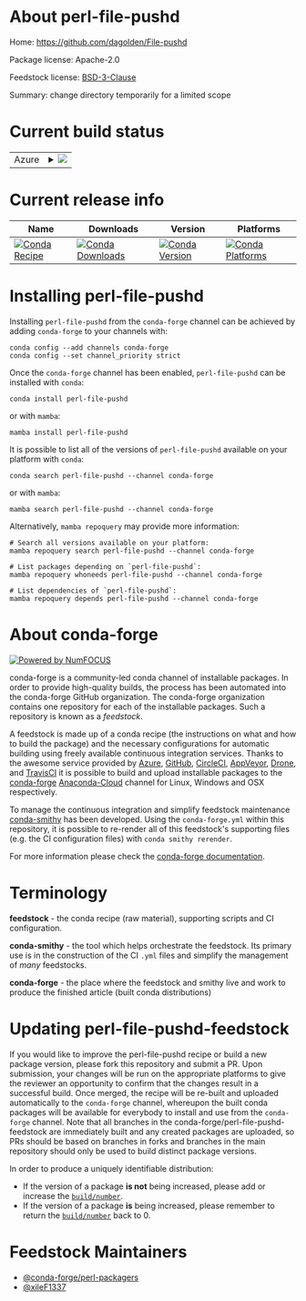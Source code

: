 About perl-file-pushd
=====================

Home: https://github.com/dagolden/File-pushd

Package license: Apache-2.0

Feedstock license: [BSD-3-Clause](https://github.com/conda-forge/perl-file-pushd-feedstock/blob/main/LICENSE.txt)

Summary: change directory temporarily for a limited scope

Current build status
====================


<table>
    
  <tr>
    <td>Azure</td>
    <td>
      <details>
        <summary>
          <a href="https://dev.azure.com/conda-forge/feedstock-builds/_build/latest?definitionId=18509&branchName=main">
            <img src="https://dev.azure.com/conda-forge/feedstock-builds/_apis/build/status/perl-file-pushd-feedstock?branchName=main">
          </a>
        </summary>
        <table>
          <thead><tr><th>Variant</th><th>Status</th></tr></thead>
          <tbody><tr>
              <td>linux_64</td>
              <td>
                <a href="https://dev.azure.com/conda-forge/feedstock-builds/_build/latest?definitionId=18509&branchName=main">
                  <img src="https://dev.azure.com/conda-forge/feedstock-builds/_apis/build/status/perl-file-pushd-feedstock?branchName=main&jobName=linux&configuration=linux%20linux_64_" alt="variant">
                </a>
              </td>
            </tr><tr>
              <td>osx_64</td>
              <td>
                <a href="https://dev.azure.com/conda-forge/feedstock-builds/_build/latest?definitionId=18509&branchName=main">
                  <img src="https://dev.azure.com/conda-forge/feedstock-builds/_apis/build/status/perl-file-pushd-feedstock?branchName=main&jobName=osx&configuration=osx%20osx_64_" alt="variant">
                </a>
              </td>
            </tr>
          </tbody>
        </table>
      </details>
    </td>
  </tr>
</table>

Current release info
====================

| Name | Downloads | Version | Platforms |
| --- | --- | --- | --- |
| [![Conda Recipe](https://img.shields.io/badge/recipe-perl--file--pushd-green.svg)](https://anaconda.org/conda-forge/perl-file-pushd) | [![Conda Downloads](https://img.shields.io/conda/dn/conda-forge/perl-file-pushd.svg)](https://anaconda.org/conda-forge/perl-file-pushd) | [![Conda Version](https://img.shields.io/conda/vn/conda-forge/perl-file-pushd.svg)](https://anaconda.org/conda-forge/perl-file-pushd) | [![Conda Platforms](https://img.shields.io/conda/pn/conda-forge/perl-file-pushd.svg)](https://anaconda.org/conda-forge/perl-file-pushd) |

Installing perl-file-pushd
==========================

Installing `perl-file-pushd` from the `conda-forge` channel can be achieved by adding `conda-forge` to your channels with:

```
conda config --add channels conda-forge
conda config --set channel_priority strict
```

Once the `conda-forge` channel has been enabled, `perl-file-pushd` can be installed with `conda`:

```
conda install perl-file-pushd
```

or with `mamba`:

```
mamba install perl-file-pushd
```

It is possible to list all of the versions of `perl-file-pushd` available on your platform with `conda`:

```
conda search perl-file-pushd --channel conda-forge
```

or with `mamba`:

```
mamba search perl-file-pushd --channel conda-forge
```

Alternatively, `mamba repoquery` may provide more information:

```
# Search all versions available on your platform:
mamba repoquery search perl-file-pushd --channel conda-forge

# List packages depending on `perl-file-pushd`:
mamba repoquery whoneeds perl-file-pushd --channel conda-forge

# List dependencies of `perl-file-pushd`:
mamba repoquery depends perl-file-pushd --channel conda-forge
```


About conda-forge
=================

[![Powered by
NumFOCUS](https://img.shields.io/badge/powered%20by-NumFOCUS-orange.svg?style=flat&colorA=E1523D&colorB=007D8A)](https://numfocus.org)

conda-forge is a community-led conda channel of installable packages.
In order to provide high-quality builds, the process has been automated into the
conda-forge GitHub organization. The conda-forge organization contains one repository
for each of the installable packages. Such a repository is known as a *feedstock*.

A feedstock is made up of a conda recipe (the instructions on what and how to build
the package) and the necessary configurations for automatic building using freely
available continuous integration services. Thanks to the awesome service provided by
[Azure](https://azure.microsoft.com/en-us/services/devops/), [GitHub](https://github.com/),
[CircleCI](https://circleci.com/), [AppVeyor](https://www.appveyor.com/),
[Drone](https://cloud.drone.io/welcome), and [TravisCI](https://travis-ci.com/)
it is possible to build and upload installable packages to the
[conda-forge](https://anaconda.org/conda-forge) [Anaconda-Cloud](https://anaconda.org/)
channel for Linux, Windows and OSX respectively.

To manage the continuous integration and simplify feedstock maintenance
[conda-smithy](https://github.com/conda-forge/conda-smithy) has been developed.
Using the ``conda-forge.yml`` within this repository, it is possible to re-render all of
this feedstock's supporting files (e.g. the CI configuration files) with ``conda smithy rerender``.

For more information please check the [conda-forge documentation](https://conda-forge.org/docs/).

Terminology
===========

**feedstock** - the conda recipe (raw material), supporting scripts and CI configuration.

**conda-smithy** - the tool which helps orchestrate the feedstock.
                   Its primary use is in the construction of the CI ``.yml`` files
                   and simplify the management of *many* feedstocks.

**conda-forge** - the place where the feedstock and smithy live and work to
                  produce the finished article (built conda distributions)


Updating perl-file-pushd-feedstock
==================================

If you would like to improve the perl-file-pushd recipe or build a new
package version, please fork this repository and submit a PR. Upon submission,
your changes will be run on the appropriate platforms to give the reviewer an
opportunity to confirm that the changes result in a successful build. Once
merged, the recipe will be re-built and uploaded automatically to the
`conda-forge` channel, whereupon the built conda packages will be available for
everybody to install and use from the `conda-forge` channel.
Note that all branches in the conda-forge/perl-file-pushd-feedstock are
immediately built and any created packages are uploaded, so PRs should be based
on branches in forks and branches in the main repository should only be used to
build distinct package versions.

In order to produce a uniquely identifiable distribution:
 * If the version of a package **is not** being increased, please add or increase
   the [``build/number``](https://docs.conda.io/projects/conda-build/en/latest/resources/define-metadata.html#build-number-and-string).
 * If the version of a package **is** being increased, please remember to return
   the [``build/number``](https://docs.conda.io/projects/conda-build/en/latest/resources/define-metadata.html#build-number-and-string)
   back to 0.

Feedstock Maintainers
=====================

* [@conda-forge/perl-packagers](https://github.com/conda-forge/perl-packagers/)
* [@xileF1337](https://github.com/xileF1337/)

